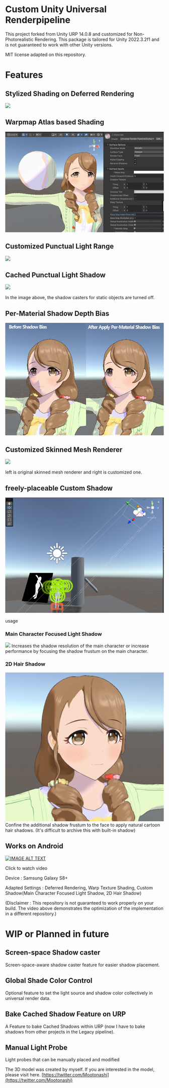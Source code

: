 # Custom Unity Universal Renderpipeline

 This project forked from Unity URP 14.0.8 and customized for Non-Photorealistic Rendering.
 This package is tailored for Unity 2022.3.2f1 and is not guaranteed to work with other Unity versions.
 
 MIT license adapted on this repository.


# Features



## Stylized Shading on Deferred Rendering

<img src="https://github.com/0xinfinite/0xinfinite.github.io/blob/master/img/Deferred-NPR.gif?raw=true">

## Warpmap Atlas based Shading

<img src="https://github.com/0xinfinite/0xinfinite.github.io/blob/master/img/Warpmap.gif?raw=true">

## Customized Punctual Light Range

<img src="https://github.com/0xinfinite/0xinfinite.github.io/blob/master/img/non-physically-falloff.gif?raw=true">

## Cached Punctual Light Shadow

<img src="https://github.com/0xinfinite/0xinfinite.github.io/blob/master/img/Cached-shadow.gif?raw=true">

In the image above, the shadow casters for static objects are turned off.

## Per-Material Shadow Depth Bias

<img src="https://github.com/0xinfinite/0xinfinite.github.io/blob/master/img/Per-Material-ShadowBias.png?raw=true">

## Customized Skinned Mesh Renderer

<img src="https://github.com/0xinfinite/0xinfinite.github.io/blob/master/img/facial%20normal%20compare.gif?raw=true">

left is original skinned mesh renderer and right is customized one.

## freely-placeable Custom Shadow 

<img src="https://github.com/0xinfinite/0xinfinite.github.io/blob/master/img/how%20to%20render%20main%20character%20shadow.png?raw=true">

usage

### Main Character Focused Light Shadow

<img src="https://github.com/0xinfinite/0xinfinite.github.io/blob/master/img/main%20character%20shadow.gif?raw=true">
Increases the shadow resolution of the main character or increase performance by focusing the shadow frustum on the main character.

### 2D Hair Shadow

<img src = "https://github.com/0xinfinite/0xinfinite.github.io/blob/master/img/2d-hair-shadow.png?raw=true">
Confine the additional shadow frustum to the face to apply natural cartoon hair shadows. (It's difficult to archive this with built-in shadow)


## Works on Android

[![IMAGE ALT TEXT](http://img.youtube.com/vi/kwWVc1ryGLs/0.jpg)](http://www.youtube.com/watch?v=kwWVc1ryGLs "Video Title")

Click to watch video

Device : Samsung Galaxy S8+

Adapted Settings : Deferred Rendering, Warp Texture Shading, Custom Shadow(Main Character Focused Light Shadow, 2D Hair Shadow)

(Disclaimer : This repository is not guaranteed to work properly on your build. The video above demonstrates the optimization of the implementation in a different repository.)


# WIP or Planned in future




## Screen-space Shadow caster

Screen-space-aware shadow caster feature for easier shadow placement.


## Global Shade Color Control

Optional feature to set the light source and shadow color collectively in universal render data.


## Bake Cached Shadow Feature on URP

A Feature to bake Cached Shadows within URP (now I have to bake shadows from other projects in the Legacy pipeline).

## Manual Light Probe

Light probes that can be manually placed and modified



The 3D model was created by myself. If you are interested in the model, please visit here. [https://twitter.com/Mootonashi](https://twitter.com/Mootonashi)
